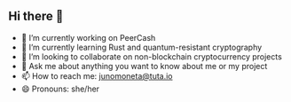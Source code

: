 ## Hi there 👋

- 🔭 I’m currently working on PeerCash
- 🌱 I’m currently learning Rust and quantum-resistant cryptography
- 👯 I’m looking to collaborate on non-blockchain cryptocurrency projects
- 💬 Ask me about anything you want to know about me or my project
- 📫 How to reach me: junomoneta@tuta.io
- 😄 Pronouns: she/her
